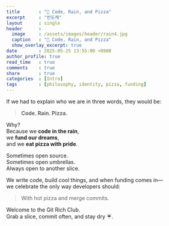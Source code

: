 ```yaml
---
title       : "🍕 Code, Rain, and Pizza"
excerpt     : "반도체"
layout      : single
header      :
  image     : /assets/images/header/rain4.jpg
  caption   : "🍕 Code, Rain, and Pizza"
  show_overlay_excerpt: true
date        : 2025-05-25 13:55:00 +0900
author_profile: true
read_time   : true
comments    : true
share       : true
categories  : [Intro]
tags        : [philosophy, identity, pizza, funding]
---
```


If we had to explain who we are in three words, they would be:

> **Code. Rain. Pizza.**

Why?  
Because we **code in the rain**,  
we **fund our dreams**,  
and we **eat pizza with pride**.

Sometimes open source.  
Sometimes open umbrellas.  
Always open to another slice.

We write code, build cool things, and when funding comes in—  
we celebrate the only way developers should:

> With hot pizza and merge commits.

Welcome to the Git Rich Club.  
Grab a slice, commit often, and stay dry ☔.
